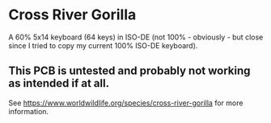 # Cross River Gorilla
A 60% 5x14 keyboard (64 keys) in ISO-DE (not 100% - obviously - but close since I tried to copy my current 100% ISO-DE keyboard).

## This PCB is untested and probably not working as intended if at all.

See https://www.worldwildlife.org/species/cross-river-gorilla for more information.
